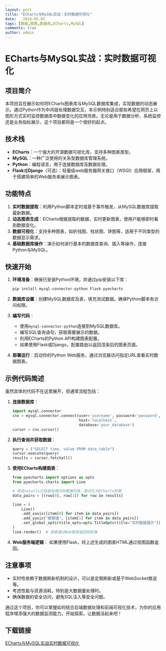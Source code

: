 ```yaml
---
layout: post
title: "ECharts与MySQL实战：实时数据可视化"
date:   2024-05-03
tags: [数据,图表,数据库,ECharts,MySQL]
comments: true
author: admin
---
```

# ECharts与MySQL实战：实时数据可视化

## 项目简介

本项目旨在展示如何将ECharts图表库与MySQL数据库集成，实现数据的动态展示。通过Python作为中间层处理数据交互，本示例特别适合那些希望在网页上以图形方式实时监控数据库中数据变化的应用场景。无论是用于数据分析、系统监控还是业务指标展示，这个项目都将是一个很好的起点。

## 技术栈

- **ECharts**：一个强大的开源数据可视化库，支持多种图表类型。
- **MySQL**：一种广泛使用的关系型数据库管理系统。
- **Python**：编程语言，用于连接数据库及数据处理。
- **Flask**或**Django**（可选）：轻量级web服务器网关接口（WSGI）应用框架，用于搭建简单的Web服务来展示图表。

## 功能特点

1. **实时数据提取**：利用Python脚本定时或基于事件触发，从MySQL数据库提取最新数据。
2. **动态图表生成**：ECharts根据提取的数据，实时更新图表，使用户能够即时看到数据变化。
3. **数据可视化**：支持多种图表，如折线图、柱状图、饼图等，适用于不同类型的数据显示需求。
4. **基础数据库操作**：演示如何进行基本的数据库查询、插入等操作，连接Python与MySQL。

## 快速开始

1. **环境准备**：确保已安装Python环境，并通过pip安装以下库：
   ```bash
   pip install mysql-connector-python Flask pyecharts
   ```

2. **数据库设置**：创建MySQL数据库及表，填充测试数据。确保Python脚本有访问权限。

3. **编写代码**：
   - 使用`mysql-connector-python`连接到MySQL数据库。
   - 编写SQL查询语句，获取需要展示的数据。
   - 利用ECharts的Python API构建图表配置。
   - 如果使用Flask或Django，配置路由以返回渲染后的图表页面。

4. **部署运行**：启动你的Python Web服务，通过浏览器访问指定URL查看实时数据图表。

## 示例代码简述

虽然具体的代码不在这里展开，但通常流程包括：

1. **连接数据库**：
   ```python
   import mysql.connector
   cnx = mysql.connector.connect(user='username', password='password',
                                 host='localhost',
                                 database='your_database')
   cursor = cnx.cursor()
   ```

2. **执行查询并获取数据**：
   ```python
   query = ("SELECT time, value FROM data_table")
   cursor.execute(query)
   results = cursor.fetchall()
   ```

3. **使用ECharts构建图表**：
   ```python
   from pyecharts import options as opts
   from pyecharts.charts import Line

   # 假设results已经是处理过的数据列表，格式化为ECharts所需
   data_pairs = [(row[0], row[1]) for row in results]
   
   line = (
       Line()
       .add_xaxis([item[0] for item in data_pairs])
       .add_yaxis("数据值", [item[1] for item in data_pairs])
       .set_global_opts(title_opts=opts.TitleOpts(title="实时数据展示"))
   )
   line.render()  # 或者通过Web框架返回给前端
   ```

4. **Web服务端逻辑**：
   如果使用Flask，将上述生成的图表HTML通过视图函数返回。

## 注意事项

- 实时性依赖于数据刷新机制的设计，可以是定期刷新或基于WebSocket推送等。
- 考虑性能与资源消耗，特别是大数据量处理时。
- 确保数据的安全访问，避免SQL注入等安全问题。

通过这个项目，你可以掌握如何结合后端数据处理和前端可视化技术，为你的应用程序增添强大的数据监测能力。开始探索，让数据活起来吧！

## 下载链接

[ECharts与MySQL实战实时数据可视化](https://pan.quark.cn/s/faab42cf37b8)